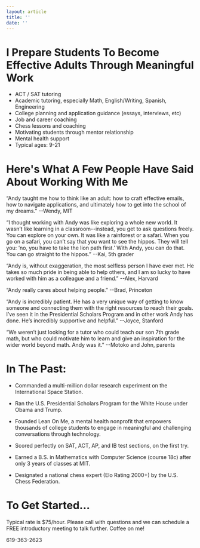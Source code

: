 ```yaml
---
layout: article
title: ''
date: ''
---
```


# I Prepare Students To Become Effective Adults Through Meaningful Work
- ACT / SAT tutoring
- Academic tutoring, especially Math, English/Writing, Spanish, Engineering
- College planning and application guidance (essays, interviews, etc)
- Job and career coaching
- Chess lessons and coaching
- Motivating students through mentor relationship
- Mental health support
- Typical ages: 9-21

# Here's What A Few People Have Said About Working With Me

“Andy taught me how to think like an adult: how to craft effective emails, how to navigate applications, and ultimately how to get into the school of my dreams.” --Wendy, MIT

“I thought working with Andy was like exploring a whole new world. It wasn’t like learning in a classroom--instead, you get to ask questions freely. You can explore on your own. It was like a rainforest or a safari. When you go on a safari, you can’t say that you want to see the hippos. They will tell you: ‘no, you have to take the lion path first.’ With Andy, you can do that. You can go straight to the hippos.” --Kai, 5th grader

“Andy is, without exaggeration, the most selfless person I have ever met. He takes so much pride in being able to help others, and I am so lucky to have worked with him as a colleague and a friend.” --Alex, Harvard

“Andy really cares about helping people.” --Brad, Princeton

“Andy is incredibly patient. He has a very unique way of getting to know someone and connecting them with the right resources to reach their goals. I’ve seen it in the Presidential Scholars Program and in other work Andy has done. He’s incredibly supportive and helpful.” --Joyce, Stanford

“We weren’t just looking for a tutor who could teach our son 7th grade math, but who could motivate him to learn and give an inspiration for the wider world beyond math. Andy was it.” --Motoko and John, parents

# In The Past:

- Commanded a multi-million dollar research experiment on the International Space Station.

- Ran the U.S. Presidential Scholars Program for the White House under Obama and Trump.

- Founded Lean On Me, a mental health nonprofit that empowers thousands of college students to engage in meaningful and challenging conversations through technology.

- Scored perfectly on SAT, ACT, AP, and IB test sections, on the first try.

- Earned a B.S. in Mathematics with Computer Science (course 18c) after only 3 years of classes at MIT.

- Designated a national chess expert (Elo Rating 2000+) by the U.S. Chess Federation.

# To Get Started...

Typical rate is $75/hour. Please call with questions and we can schedule a FREE introductory meeting to talk further. Coffee on me!

619-363-2623
